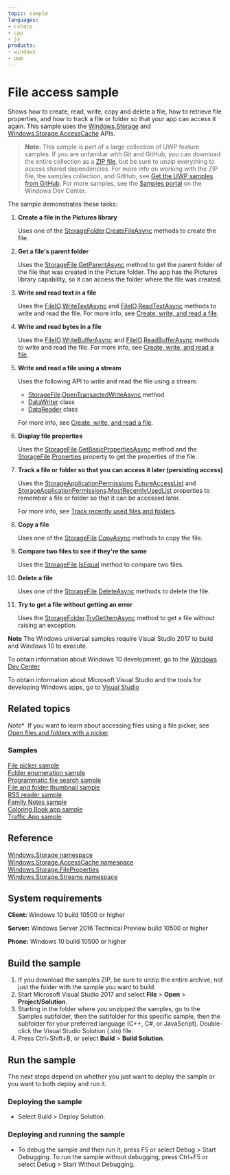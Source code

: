 ```yaml
---
topic: sample
languages:
- csharp
- cpp
- js
products:
- windows
- uwp
---
```


<!---
  category: FilesFoldersAndLibraries
  samplefwlink: http://go.microsoft.com/fwlink/p/?LinkId=619995
--->

# File access sample

Shows how to create, read, write, copy and delete a file, how to retrieve file properties, and how 
to track a file or folder so that your app can access it again. 
This sample uses the [Windows.Storage](http://msdn.microsoft.com/library/windows/apps/br227346) and 
[Windows.Storage.AccessCache](http://msdn.microsoft.com/library/windows/apps/br207498) APIs.

> **Note:** This sample is part of a large collection of UWP feature samples. 
> If you are unfamiliar with Git and GitHub, you can download the entire collection as a 
> [ZIP file](https://github.com/Microsoft/Windows-universal-samples/archive/master.zip), but be 
> sure to unzip everything to access shared dependencies. For more info on working with the ZIP file, 
> the samples collection, and GitHub, see [Get the UWP samples from GitHub](https://aka.ms/ovu2uq). 
> For more samples, see the [Samples portal](https://aka.ms/winsamples) on the Windows Dev Center. 

The sample demonstrates these tasks:

1.  **Create a file in the Pictures library**

    Uses one of the [StorageFolder](http://msdn.microsoft.com/library/windows/apps/br227230).[CreateFileAsync](http://msdn.microsoft.com/library/windows/apps/br227249) methods to create the file.

2.  **Get a file's parent folder**

    Uses the [StorageFile](http://msdn.microsoft.com/library/windows/apps/br227171).[GetParentAsync](http://msdn.microsoft.com/library/windows/apps/dn298477) method to get the parent folder of the file that was created in the Picture folder. The app has the Pictures library capability, so it can access the folder where the file was created.

3.  **Write and read text in a file**

    Uses the [FileIO](http://msdn.microsoft.com/library/windows/apps/hh701440).[WriteTextAsync](http://msdn.microsoft.com/library/windows/apps/hh701505) and [FileIO](http://msdn.microsoft.com/library/windows/apps/hh701440).[ReadTextAsync](http://msdn.microsoft.com/library/windows/apps/hh701482) methods to write and read the file. For more info, see [Create, write, and read a file](https://msdn.microsoft.com/library/windows/apps/mt185401).

4.  **Write and read bytes in a file**

    Uses the [FileIO](http://msdn.microsoft.com/library/windows/apps/hh701440).[WriteBufferAsync](http://msdn.microsoft.com/library/windows/apps/hh701490) and [FileIO](http://msdn.microsoft.com/library/windows/apps/hh701440).[ReadBufferAsync](http://msdn.microsoft.com/library/windows/apps/hh701468) methods to write and read the file. For more info, see [Create, write, and read a file](https://msdn.microsoft.com/library/windows/apps/mt185401).

5.  **Write and read a file using a stream**

    Uses the following API to write and read the file using a stream.

    -   [StorageFile](http://msdn.microsoft.com/library/windows/apps/br227171).[OpenTransactedWriteAsync](http://msdn.microsoft.com/library/windows/apps/hh996766) method
    -   [DataWriter](http://msdn.microsoft.com/library/windows/apps/br208154) class
    -   [DataReader](http://msdn.microsoft.com/library/windows/apps/br208119) class

    For more info, see [Create, write, and read a file](https://msdn.microsoft.com/library/windows/apps/mt185401).

6.  **Display file properties**

    Uses the [StorageFile](http://msdn.microsoft.com/library/windows/apps/br227171).[GetBasicPropertiesAsync](http://msdn.microsoft.com/library/windows/apps/hh701737) method and the [StorageFile](http://msdn.microsoft.com/library/windows/apps/br227171).[Properties](http://msdn.microsoft.com/library/windows/apps/br227225) property to get the properties of the file.

7.  **Track a file or folder so that you can access it later (persisting access)**

    Uses the [StorageApplicationPermissions](http://msdn.microsoft.com/library/windows/apps/br207456).[FutureAccessList](http://msdn.microsoft.com/library/windows/apps/br207457) and [StorageApplicationPermissions](http://msdn.microsoft.com/library/windows/apps/br207456).[MostRecentlyUsedList](http://msdn.microsoft.com/library/windows/apps/br207458) properties to remember a file or folder so that it can be accessed later.

    For more info, see [Track recently used files and folders](https://msdn.microsoft.com/library/windows/apps/mt186452).

8.  **Copy a file**

    Uses one of the [StorageFile](http://msdn.microsoft.com/library/windows/apps/br227171).[CopyAsync](http://msdn.microsoft.com/library/windows/apps/br227190) methods to copy the file.

9.  **Compare two files to see if they're the same**

    Uses the [StorageFile](http://msdn.microsoft.com/library/windows/apps/br227171).[IsEqual](http://msdn.microsoft.com/library/windows/apps/dn298484) method to compare two files.

10. **Delete a file**

    Uses one of the [StorageFile](http://msdn.microsoft.com/library/windows/apps/br227171).[DeleteAsync](http://msdn.microsoft.com/library/windows/apps/br227199) methods to delete the file.

11. **Try to get a file without getting an error**

    Uses the [StorageFolder](http://msdn.microsoft.com/library/windows/apps/br227230).[TryGetItemAsync](http://msdn.microsoft.com/library/windows/apps/dn251721) method to get a file without raising an exception.

**Note** The Windows universal samples require Visual Studio 2017 to build and Windows 10 to execute.
 
To obtain information about Windows 10 development, go to the [Windows Dev Center](http://go.microsoft.com/fwlink/?LinkID=532421)

To obtain information about Microsoft Visual Studio and the tools for developing Windows apps, go to [Visual Studio](http://go.microsoft.com/fwlink/?LinkID=532422)

## Related topics

*Note**  If you want to learn about accessing files using a file picker, see [Open files and folders with a picker](https://msdn.microsoft.com/library/windows/apps/mt186456).

### Samples

[File picker sample](http://go.microsoft.com/fwlink/p/?linkid=231464)  
[Folder enumeration sample](http://go.microsoft.com/fwlink/p/?linkid=231512)  
[Programmatic file search sample](http://go.microsoft.com/fwlink/p/?linkid=231532)  
[File and folder thumbnail sample](http://go.microsoft.com/fwlink/p/?linkid=231522)  
[RSS reader sample](https://github.com/Microsoft/Windows-appsample-rssreader)  
[Family Notes sample](https://github.com/Microsoft/Windows-appsample-familynotes)  
[Coloring Book app sample](https://github.com/Microsoft/Windows-appsample-coloringbook)  
[Traffic App sample](https://github.com/microsoft/windows-appsample-trafficapp/)  

## Reference

[Windows.Storage namespace](http://msdn.microsoft.com/library/windows/apps/br227346)  
[Windows.Storage.AccessCache namespace](http://msdn.microsoft.com/library/windows/apps/br207498)  
[Windows.Storage.FileProperties](http://msdn.microsoft.com/library/windows/apps/br207831)  
[Windows.Storage.Streams namespace](http://msdn.microsoft.com/library/windows/apps/br241791)  

## System requirements

**Client:** Windows 10 build 10500 or higher

**Server:** Windows Server 2016 Technical Preview build 10500 or higher

**Phone:** Windows 10 build 10500 or higher

## Build the sample

1. If you download the samples ZIP, be sure to unzip the entire archive, not just the folder with the sample you want to build. 
2. Start Microsoft Visual Studio 2017 and select **File** \> **Open** \> **Project/Solution**.
3. Starting in the folder where you unzipped the samples, go to the Samples subfolder, then the subfolder for this specific sample, then the subfolder for your preferred language (C++, C#, or JavaScript). Double-click the Visual Studio Solution (.sln) file.
4. Press Ctrl+Shift+B, or select **Build** \> **Build Solution**.

## Run the sample

The next steps depend on whether you just want to deploy the sample or you want to both deploy and run it.

### Deploying the sample

- Select Build > Deploy Solution. 

### Deploying and running the sample

- To debug the sample and then run it, press F5 or select Debug >  Start Debugging. To run the sample without debugging, press Ctrl+F5 or select Debug > Start Without Debugging. 

